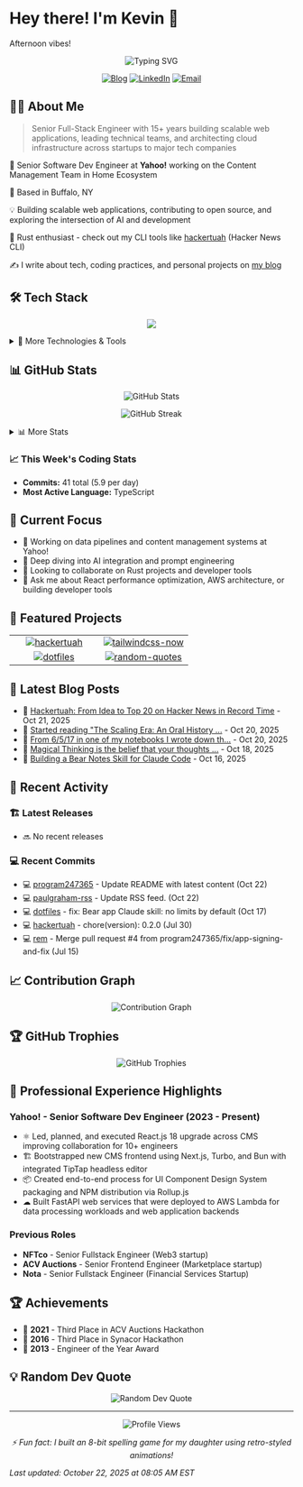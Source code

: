 # Hey there! I'm Kevin 👋

<!-- greeting starts -->
Afternoon vibes!
<!-- greeting ends -->

<div align="center">
  <img src="https://readme-typing-svg.herokuapp.com?font=Fira+Code&duration=3000&pause=1000&color=58A6FF&center=true&vCenter=true&width=435&lines=Senior+Software+Engineer;Full+Stack+Developer;Open+Source+Enthusiast;Tech+Blogger" alt="Typing SVG" />
</div>

<p align="center">
  <a href="https://kbr.sh"><img src="https://img.shields.io/badge/Blog-kbr.sh-blue?style=for-the-badge&logo=django" alt="Blog"></a>
  <a href="https://www.linkedin.com/in/kevinridgway"><img src="https://img.shields.io/badge/LinkedIn-Connect-0077B5?style=for-the-badge&logo=linkedin" alt="LinkedIn"></a>
  <a href="mailto:kridgway@gmail.com"><img src="https://img.shields.io/badge/Email-Contact-D14836?style=for-the-badge&logo=gmail&logoColor=white" alt="Email"></a>
</p>

## 👨‍💻 About Me

> Senior Full-Stack Engineer with 15+ years building scalable web applications, leading technical teams, and architecting cloud infrastructure across startups to major tech companies

🚀 Senior Software Dev Engineer at **Yahoo!** working on the Content Management Team in Home Ecosystem

🏡 Based in Buffalo, NY

💡 Building scalable web applications, contributing to open source, and exploring the intersection of AI and development

🦀 Rust enthusiast - check out my CLI tools like [hackertuah](https://github.com/program247365/hackertuah) (Hacker News CLI)

✍️ I write about tech, coding practices, and personal projects on [my blog](https://kbr.sh)

## 🛠️ Tech Stack

<p align="center">
  <img src="https://skillicons.dev/icons?i=react,nextjs,typescript,rust,python,aws,docker,kubernetes&theme=dark" />
</p>

<details>
<summary>🔧 More Technologies & Tools</summary>
<br>

**Frontend:** React, Next.js, Vue.js, TypeScript, TailwindCSS, Storybook

**Backend:** Node.js, Python (FastAPI), Java (Spring), Rust, Go

**Cloud & DevOps:** AWS (Lambda, Glue, S3, ECS), Terraform, Docker, Kubernetes, GitHub Actions

**Databases:** PostgreSQL, MySQL, MongoDB, Redis

**Currently Exploring:** AI/LLMs integration, AI Agents

</details>

## 📊 GitHub Stats

<!-- github_stats starts -->

<p align="center">
  <img src="https://github-readme-stats.vercel.app/api?username=program247365&show_icons=true&theme=tokyonight&hide_border=true" alt="GitHub Stats" />
</p>

<p align="center">
  <img src="https://github-readme-streak-stats.herokuapp.com/?user=program247365&theme=tokyonight&hide_border=true" alt="GitHub Streak" />
</p>

<details>
<summary>📊 More Stats</summary>
<br>

- **Total Stars Earned:** 173 ⭐
- **Total Commits (Public):** 156752 
- **Followers:** 123 
- **Following:** 256
- **Public Repositories:** 65
- **Public Gists:** 42
- **Top Languages:** TypeScript, JavaScript, MDX

</details>

### 📈 This Week's Coding Stats
- **Commits:** 41 total (5.9 per day)
- **Most Active Language:** TypeScript

<!-- github_stats ends -->

## 🎯 Current Focus

- 🔭 Working on data pipelines and content management systems at Yahoo!
- 🌱 Deep diving into AI integration and prompt engineering
- 👯 Looking to collaborate on Rust projects and developer tools
- 💬 Ask me about React performance optimization, AWS architecture, or building developer tools

## 🚀 Featured Projects

<!-- featured_projects starts -->
<div align="center">

<table>
<tr>
<td align="center" width="50%">
<a href="https://github.com/program247365/hackertuah">
<img src="https://github-readme-stats.vercel.app/api/pin/?username=program247365&repo=hackertuah&theme=tokyonight" alt="hackertuah" />
</a>
</td>
<td align="center" width="50%">
<a href="https://github.com/program247365/tailwindcss-now">
<img src="https://github-readme-stats.vercel.app/api/pin/?username=program247365&repo=tailwindcss-now&theme=tokyonight" alt="tailwindcss-now" />
</a>
</td>
</tr>
<tr>
<td align="center" width="50%">
<a href="https://github.com/program247365/dotfiles">
<img src="https://github-readme-stats.vercel.app/api/pin/?username=program247365&repo=dotfiles&theme=tokyonight" alt="dotfiles" />
</a>
</td>
<td align="center" width="50%">
<a href="https://github.com/program247365/random-quotes">
<img src="https://github-readme-stats.vercel.app/api/pin/?username=program247365&repo=random-quotes&theme=tokyonight" alt="random-quotes" />
</a>
</td>
</tr>
</table>

</div>

<!-- featured_projects ends -->

## 📝 Latest Blog Posts

<!-- recent_blog_posts starts -->
- 📝 [Hackertuah: From Idea to Top 20 on Hacker News in Record Time](https://kbr.sh/post/2025/Oct/21/hackertuah-rust-cli/#atom-everything) - Oct 21, 2025
- 📝 [Started reading "The Scaling Era: An Oral History ...](https://kbr.sh/note/4/#atom-everything) - Oct 20, 2025
- 📝 [From 6/5/17 in one of my notebooks I wrote down th...](https://kbr.sh/note/3/#atom-everything) - Oct 20, 2025
- 📝 [Magical Thinking is the belief that your thoughts ...](https://kbr.sh/note/2/#atom-everything) - Oct 18, 2025
- 📝 [Building a Bear Notes Skill for Claude Code](https://kbr.sh/post/2025/Oct/16/bear-notes-claude-skill/#atom-everything) - Oct 16, 2025

<!-- recent_blog_posts ends -->

## 🚀 Recent Activity

### 🏗️ Latest Releases
<!-- recent_releases starts -->
- 🔜 No recent releases

<!-- recent_releases ends -->

### 💻 Recent Commits
<!-- recent_commits starts -->
- 💻 [program247365](https://github.com/program247365/program247365/commit/a394ed1d40dd5c1556033c20f91963a7773e9d33) - Update README with latest content (Oct 22)
- 💻 [paulgraham-rss](https://github.com/program247365/paulgraham-rss/commit/1cacbcfdec37fa5cbde879a07e44ceb48d6271a4) - Update RSS feed. (Oct 22)
- 💻 [dotfiles](https://github.com/program247365/dotfiles/commit/f6230dfd9bb7121bd4a8de7f18b03bce400ce3a0) - fix: Bear app Claude skill: no limits by default (Oct 17)
- 💻 [hackertuah](https://github.com/program247365/hackertuah/commit/67c1f81c37caa14fee989fae94421f983875eb5d) - chore(version): 0.2.0 (Jul 30)
- 💻 [rem](https://github.com/program247365/rem/commit/78852f4ff8dd65a46c814e9566ad6bf910128e18) - Merge pull request #4 from program247365/fix/app-signing-and-fix (Jul 15)

<!-- recent_commits ends -->

## 📈 Contribution Graph

<p align="center">
  <img src="https://github-readme-activity-graph.vercel.app/graph?username=program247365&theme=tokyo-night&hide_border=true" alt="Contribution Graph" />
</p>

## 🏆 GitHub Trophies

<p align="center">
  <img src="https://github-profile-trophy.vercel.app/?username=program247365&theme=tokyonight&no-frame=true&column=7" alt="GitHub Trophies" />
</p>

## 💼 Professional Experience Highlights

### Yahoo! - Senior Software Dev Engineer (2023 - Present)

- ⚛️ Led, planned, and executed React.js 18 upgrade across CMS improving collaboration for 10+ engineers
- 🏗️ Bootstrapped new CMS frontend using Next.js, Turbo, and Bun with integrated TipTap headless editor
- 📦 Created end-to-end process for UI Component Design System packaging and NPM distribution via Rollup.js
- ️☁ Built FastAPI web services that were deployed to AWS Lambda for data processing workloads and web application backends

### Previous Roles

- **NFTco** - Senior Fullstack Engineer (Web3 startup)
- **ACV Auctions** - Senior Frontend Engineer (Marketplace startup)
- **Nota** - Senior Fullstack Engineer (Financial Services Startup)

## 🏆 Achievements

- 🥉 **2021** - Third Place in ACV Auctions Hackathon
- 🥉 **2016** - Third Place in Synacor Hackathon  
- 🏅 **2013** - Engineer of the Year Award

## 💡 Random Dev Quote

<p align="center">
  <img src="https://quotes-github-readme.vercel.app/api?type=horizontal&theme=tokyonight" alt="Random Dev Quote" />
</p>

---

<p align="center">
  <img src="https://komarev.com/ghpvc/?username=program247365&color=blueviolet&style=for-the-badge" alt="Profile Views" />
</p>

<p align="center">
  <i>⚡ Fun fact: I built an 8-bit spelling game for my daughter using retro-styled animations!</i>
</p>

<!-- last_updated starts -->
*Last updated: October 22, 2025 at 08:05 AM EST*
<!-- last_updated ends -->
